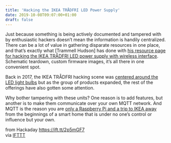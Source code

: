 ```yaml
---
title: 'Hacking the IKEA TRÅDFRI LED Power Supply'
date: 2019-10-08T09:07:00+01:00
draft: false
---
```


Just because something is being actively documented and tampered with by enthusiastic hackers doesn’t mean the information is handily centralized. There can be a lot of value in gathering disparate resources in one place, and that’s exactly what \[Trammell Hudson\] has done with [his resource page for hacking the IKEA TRÅDFRI LED power supply with wireless interface](https://trmm.net/Ikea). Schematic teardown, custom firmware images, it’s all there in one convenient spot.

Back in 2017, the IKEA TRÅDFRI hacking scene was [centered around the LED light bulbs](https://hackaday.com/2017/11/17/hacking-the-ikea-tradfri-light-bulb/) but as the group of products expanded, the rest of the offerings have also gotten some attention.

Why bother tampering with these units? One reason is to add features, but another is to make them communicate over your own MQTT network. And MQTT is the reason you are [only a Raspberry Pi and a trip to IKEA away](https://hackaday.com/2016/05/09/minimal-mqtt-building-a-broker/) from the beginnings of a smart home that is under no one’s control or influence but your own.

  
  
from Hackaday https://ift.tt/2p5mGF7  
via [IFTTT](https://ifttt.com/?ref=da&site=blogger)
